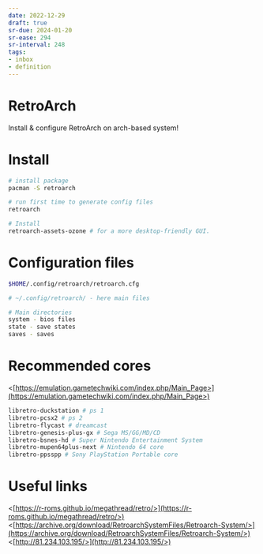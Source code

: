 ```yaml
---
date: 2022-12-29
draft: true
sr-due: 2024-01-20
sr-ease: 294
sr-interval: 248
tags:
- inbox
- definition
---
```


# RetroArch

Install & configure RetroArch on arch-based system!

# Install

```bash
# install package
pacman -S retroarch

# run first time to generate config files
retroarch

# Install
retroarch-assets-ozone # for a more desktop-friendly GUI.

```


# Configuration files

```bash
$HOME/.config/retroarch/retroarch.cfg

# ~/.config/retroarch/ - here main files

# Main directories
system - bios files
state - save states
saves - saves
```


# Recommended cores

<[https://emulation.gametechwiki.com/index.php/Main_Page>](https://emulation.gametechwiki.com/index.php/Main_Page>)

```bash
libretro-duckstation # ps 1
libretro-pcsx2 # ps 2
libretro-flycast # dreamcast
libretro-genesis-plus-gx # Sega MS/GG/MD/CD
libretro-bsnes-hd # Super Nintendo Entertainment System
libretro-mupen64plus-next # Nintendo 64 core
libretro-ppsspp # Sony PlayStation Portable core
```


# Useful links

<[https://r-roms.github.io/megathread/retro/>](https://r-roms.github.io/megathread/retro/>)
<[https://archive.org/download/RetroarchSystemFiles/Retroarch-System/>](https://archive.org/download/RetroarchSystemFiles/Retroarch-System/>)
<[http://81.234.103.195/>](http://81.234.103.195/>)